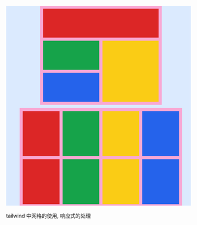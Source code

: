 ![Screenshot](https://github.com/NeilYeTAT/LearnCSSuseReact-Tailwind/blob/main/src/components/day12-grid/Screenshot.png)

tailwind 中网格的使用, 响应式的处理
